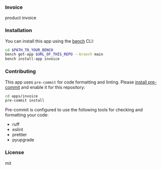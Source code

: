 ### Invoice

product invoice

### Installation

You can install this app using the [bench](https://github.com/frappe/bench) CLI:

```bash
cd $PATH_TO_YOUR_BENCH
bench get-app $URL_OF_THIS_REPO --branch main
bench install-app invoice
```

### Contributing

This app uses `pre-commit` for code formatting and linting. Please [install pre-commit](https://pre-commit.com/#installation) and enable it for this repository:

```bash
cd apps/invoice
pre-commit install
```

Pre-commit is configured to use the following tools for checking and formatting your code:

- ruff
- eslint
- prettier
- pyupgrade

### License

mit
